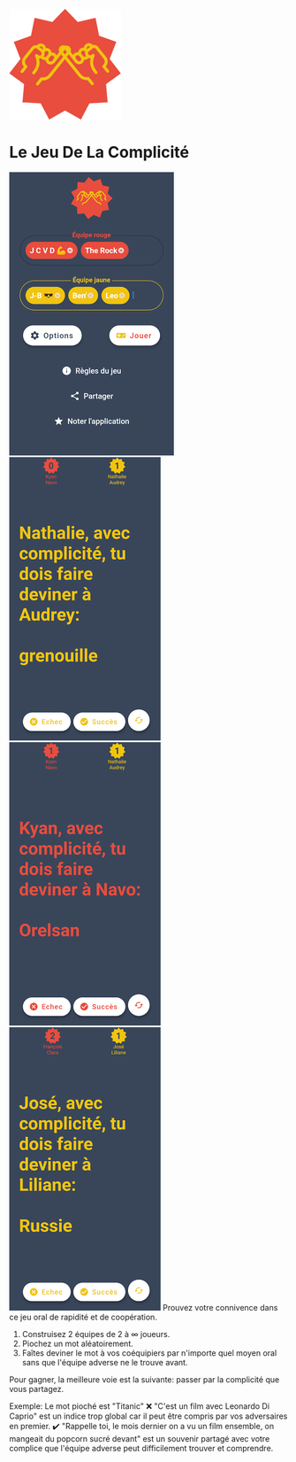 ![Logo](./assets/images/logo2.png)
# Le Jeu De La Complicité

![A](./assets/A.png) ![B](./assets/B.png) ![C](./assets/C.png) ![D](./assets/D.png)
Prouvez votre connivence dans ce jeu oral de rapidité et de coopération.

1. Construisez 2 équipes de 2 à ∞ joueurs.
2. Piochez un mot aléatoirement.
3. Faîtes deviner le mot à vos coéquipiers par n'importe quel moyen oral sans que l'équipe adverse ne le trouve avant.

Pour gagner, la meilleure voie est la suivante: passer par la complicité que vous partagez.

Exemple: Le mot pioché est "Titanic"
❌ "C'est un film avec Leonardo Di Caprio" est un indice trop global car il peut être compris par vos adversaires en premier.
✔️ "Rappelle toi, le mois dernier on a vu un film ensemble, on mangeait du popcorn sucré devant" est un souvenir partagé avec votre complice que l'équipe adverse peut difficilement trouver et comprendre.
